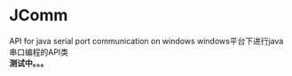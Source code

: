 JComm
=====

API for java serial port communication on windows
windows平台下进行java串口编程的API类  
**测试中。。。**